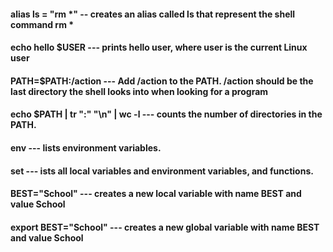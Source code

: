 

#### alias ls = "rm *" -- creates an alias called ls that represent the shell command rm *


#### echo hello $USER --- prints hello user, where user is the current Linux user


#### PATH=$PATH:/action --- Add /action to the PATH. /action should be the last directory the shell looks into when looking for a program


#### echo $PATH | tr ":" "\n" | wc -l --- counts the number of directories in the PATH.


#### env ---  lists environment variables.


#### set  --- ists all local variables and environment variables, and functions.


#### BEST="School" ---  creates a new local variable with name BEST and value School


#### export BEST="School" --- creates a new global variable with name BEST and value School


 
